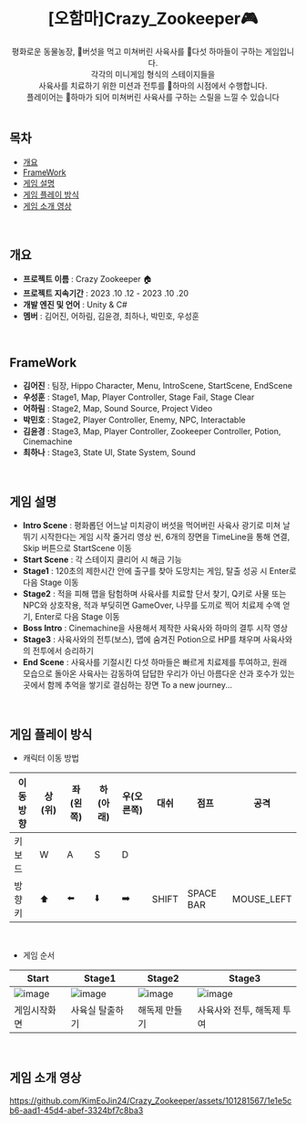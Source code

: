 
<div align="center">
<h1>[오함마]Crazy_Zookeeper🎮</h1>
평화로운 동물농장, 🍄버섯을 먹고 미쳐버린 사육사를 🦛다섯 하마들이 구하는 게임입니다.<br> 각각의 미니게임 형식의 스테이지들을<br> 사육사를 치료하기 위한 미션과 전투를 🦛하마의 시점에서 수행합니다.<br> 플레이어는 🦛하마가 되어 미쳐버린 사육사를 구하는 스릴을 느낄 수 있습니다
</div>
<br>


## 목차
- [개요](#개요)
- [FrameWork](#Framework)
- [게임 설명](#게임-설명)
- [게임 플레이 방식](#게임-플레이-방식)
- [게임 소개 영상](#게임-소개-영상)
<br>

## 개요
- **프로젝트 이름** : Crazy Zookeeper 🏠
- **프로젝트 지속기간** : 2023 .10 .12 - 2023 .10 .20
- **개발 엔진 및 언어** : Unity & C#
- **멤버** : 김어진, 어하림, 김윤경, 최하나, 박민호, 우성훈
<br>

## FrameWork
- **김어진** : 팀장, Hippo Character, Menu, IntroScene, StartScene, EndScene
- **우성훈** : Stage1, Map, Player Controller, Stage Fail, Stage Clear
- **어하림** : Stage2, Map, Sound Source, Project Video
- **박민호** : Stage2, Player Controller, Enemy, NPC, Interactable
- **김윤경** : Stage3, Map, Player Controller, Zookeeper Controller, Potion, Cinemachine
- **최하나** : Stage3, State UI, State System, Sound
<br>

## 게임 설명
- **Intro Scene** : 평화롭던 어느날 미치광이 버섯을 먹어버린 사육사
광기로 미쳐 날뛰기 시작한다는 게임 시작 줄거리 영상 씬, 6개의 장면을 TimeLine을 통해 연결, Skip 버튼으로 StartScene 이동
- **Start Scene** :  각 스테이지 클리어 시 해금 기능
- **Stage1** : 120초의 제한시간 안에 출구를 찾아 도망치는 게임, 탈출 성공 시 Enter로 다음 Stage 이동
- **Stage2** : 적을 피해 맵을 탐험하며 사육사를 치료할 단서 찾기, Q키로 사물 또는 NPC와 상호작용, 적과 부딪히면 GameOver, 나무를 도끼로 찍어 치료제 수액 얻기, Enter로 다음 Stage 이동
- **Boss Intro** : Cinemachine을 사용해서 제작한 사육사와 하마의 결투 시작 영상
- **Stage3** : 사육사와의 전투(보스), 맵에 숨겨진 Potion으로 HP를 채우며 사육사와의 전투에서 승리하기
- **End Scene** : 사육사를 기절시킨 다섯 하마들은 빠르게 치료제를 투여하고, 원래 모습으로 돌아온 사육사는 감동하여 답답한 우리가 아닌 아름다운 산과 호수가 있는 곳에서 함께 추억을 쌓기로 결심하는 장면 To a new journey...
<br>

## 게임 플레이 방식
- 캐릭터 이동 방법

|이동방향|상(위)|좌(왼쪽)|하(아래)|우(오른쪽)|대쉬|점프|공격|
|---|---|---|---|---|---|---|---|
|키보드| W | A | S | D ||||
|방향키|⬆️|⬅️|⬇️|➡️|SHIFT|SPACE BAR|MOUSE_LEFT|
<br>

- 게임 순서

|Start|Stage1|Stage2|Stage3|
|---|---|---|---|
|![image](https://github.com/coco0715/ReadMe_Study/assets/101281567/0de58f47-6ece-44ba-8974-cad448ea1908)|![image](https://github.com/coco0715/ReadMe_Study/assets/101281567/9a0f0f04-0cae-46e1-a599-d704d84ef503)|![image](https://github.com/coco0715/ReadMe_Study/assets/101281567/56a3e650-74a1-40df-b9e7-3f964fde71b3)|![image](https://github.com/coco0715/ReadMe_Study/assets/101281567/8a2cbb49-9b4f-474b-8b3c-070b1f38832f)|
|게임시작화면|사육실 탈출하기|해독제 만들기|사육사와 전투, 해독제 투여|
<br>

## 게임 소개 영상



https://github.com/KimEoJin24/Crazy_Zookeeper/assets/101281567/1e1e5cb6-aad1-45d4-abef-3324bf7c8ba3


